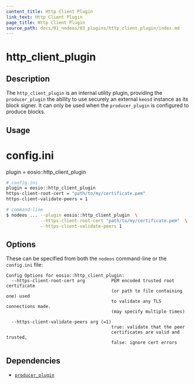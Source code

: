 ```yaml
---
content_title: Http Client Plugin
link_text: Http Client Plugin
page_title: Http Client Plugin
source_path: docs/01_nodeos/03_plugins/http_client_plugin/index.md
---
```


# http_client_plugin

## Description

The `http_client_plugin`  is an internal utility plugin, providing the `producer_plugin` the ability to use securely an external `keosd` instance as its block signer. It can only be used when the `producer_plugin` is configured to produce blocks.

## Usage

# config.ini
plugin = eosio::http_client_plugin


```sh
# config.ini
plugin = eosio::http_client_plugin
https-client-root-cert = "path/to/my/certificate.pem"
https-client-validate-peers = 1

# command-line
$ nodeos ... --plugin eosio::http_client_plugin  \
             --https-client-root-cert "path/to/my/certificate.pem"  \
             --https-client-validate-peers 1
```

## Options

These can be specified from both the `nodeos` command-line or the `config.ini` file:

```console
Config Options for eosio::http_client_plugin:
  --https-client-root-cert arg          PEM encoded trusted root certificate 
                                        (or path to file containing one) used 
                                        to validate any TLS connections made.  
                                        (may specify multiple times)
                                        
  --https-client-validate-peers arg (=1)
                                        true: validate that the peer 
                                        certificates are valid and trusted, 
                                        false: ignore cert errors
```

## Dependencies

* [`producer_plugin`](../producer_plugin/index.md)
